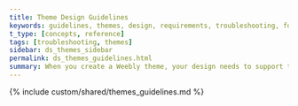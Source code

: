 ```yaml
---
title: Theme Design Guidelines
keywords: guidelines, themes, design, requirements, troubleshooting, font, color, palette, variation, browser, image, responsive, display, layout
t_type: [concepts, reference]
tags: [troubleshooting, themes]
sidebar: ds_themes_sidebar
permalink: ds_themes_guidelines.html
summary: When you create a Weebly theme, your design needs to support the functionality found on the pages in the different areas of a Weebly site, as well support the elements often used on a site. For example, blog pages expect certain content and elements, while pages that display products expect something different. Because users can easily switch between themes, you need to make sure that you follow these guidelines and requirements to ensure switching between themes is a smooth transition.
---
```

{% include custom/shared/themes_guidelines.md %}